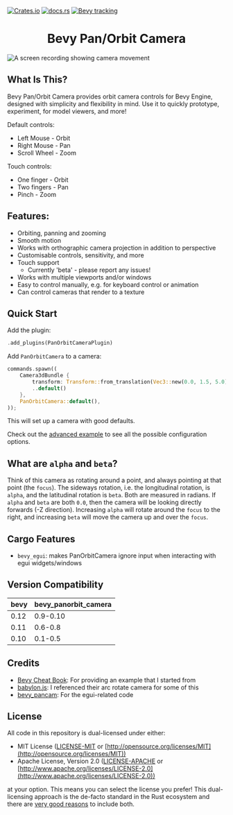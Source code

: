 [![Crates.io](https://img.shields.io/crates/v/bevy_panorbit_camera)](https://crates.io/crates/bevy_panorbit_camera)
[![docs.rs](https://docs.rs/bevy_panorbit_camera/badge.svg)](https://docs.rs/bevy_panorbit_camera)
[![Bevy tracking](https://img.shields.io/badge/Bevy%20tracking-released%20version-lightblue)](https://github.com/bevyengine/bevy/blob/main/docs/plugins_guidelines.md#main-branch-tracking)

<div align="center">
  <h1>Bevy Pan/Orbit Camera</h1>
</div>

![A screen recording showing camera movement](https://user-images.githubusercontent.com/7709415/230715348-eb19d9a8-4826-4a73-a039-02cacdcb3dc9.gif "Demo of bevy_panorbit_camera")

## What Is This?

Bevy Pan/Orbit Camera provides orbit camera controls for Bevy Engine, designed with simplicity and flexibility in mind.
Use it to quickly prototype, experiment, for model viewers, and more!

Default controls:

- Left Mouse - Orbit
- Right Mouse - Pan
- Scroll Wheel - Zoom

Touch controls:

- One finger - Orbit
- Two fingers - Pan
- Pinch - Zoom

## Features:

- Orbiting, panning and zooming
- Smooth motion
- Works with orthographic camera projection in addition to perspective
- Customisable controls, sensitivity, and more
- Touch support
  - Currently 'beta' - please report any issues!
- Works with multiple viewports and/or windows
- Easy to control manually, e.g. for keyboard control or animation
- Can control cameras that render to a texture

## Quick Start

Add the plugin:

```rust ignore
.add_plugins(PanOrbitCameraPlugin)
```

Add `PanOrbitCamera` to a camera:

```rust ignore
commands.spawn((
    Camera3dBundle {
        transform: Transform::from_translation(Vec3::new(0.0, 1.5, 5.0)),
        ..default()
    },
    PanOrbitCamera::default(),
));
```

This will set up a camera with good defaults.

Check out the [advanced example](https://github.com/Plonq/bevy_panorbit_camera/tree/master/examples/advanced.rs) to see
all the possible configuration options.

## What are `alpha` and `beta`?

Think of this camera as rotating around a point, and always pointing at that point (the `focus`). The sideways rotation,
i.e. the longitudinal rotation, is `alpha`, and the latitudinal rotation is `beta`. Both are measured in radians.
If `alpha` and `beta` are both `0.0`, then the camera will be looking directly forwards (-Z direction). Increasing
`alpha` will rotate around the `focus` to the right, and increasing `beta` will move the camera up and over the `focus`.

## Cargo Features

- `bevy_egui`: makes PanOrbitCamera ignore input when interacting with egui widgets/windows

## Version Compatibility

| bevy | bevy_panorbit_camera |
|------|----------------------|
| 0.12 | 0.9-0.10             |
| 0.11 | 0.6-0.8              |
| 0.10 | 0.1-0.5              |

## Credits

- [Bevy Cheat Book](https://bevy-cheatbook.github.io): For providing an example that I started from
- [babylon.js](https://www.babylonjs.com): I referenced their arc rotate camera for some of this
- [bevy_pancam](https://github.com/johanhelsing/bevy_pancam): For the egui-related code

## License

All code in this repository is dual-licensed under either:

* MIT License ([LICENSE-MIT](LICENSE-MIT) or [http://opensource.org/licenses/MIT](http://opensource.org/licenses/MIT))
* Apache License, Version 2.0 ([LICENSE-APACHE](LICENSE-APACHE)
  or [http://www.apache.org/licenses/LICENSE-2.0](http://www.apache.org/licenses/LICENSE-2.0))

at your option.
This means you can select the license you prefer!
This dual-licensing approach is the de-facto standard in the Rust ecosystem and there
are [very good reasons](https://github.com/bevyengine/bevy/issues/2373) to include both.
